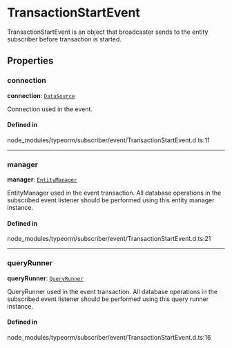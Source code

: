 # TransactionStartEvent

TransactionStartEvent is an object that broadcaster sends to the entity subscriber before transaction is started.

## Properties

### connection

 **connection**: [`DataSource`](../classes/DataSource.md)

Connection used in the event.

#### Defined in

node_modules/typeorm/subscriber/event/TransactionStartEvent.d.ts:11

___

### manager

 **manager**: [`EntityManager`](../classes/EntityManager.md)

EntityManager used in the event transaction.
All database operations in the subscribed event listener should be performed using this entity manager instance.

#### Defined in

node_modules/typeorm/subscriber/event/TransactionStartEvent.d.ts:21

___

### queryRunner

 **queryRunner**: [`QueryRunner`](QueryRunner.md)

QueryRunner used in the event transaction.
All database operations in the subscribed event listener should be performed using this query runner instance.

#### Defined in

node_modules/typeorm/subscriber/event/TransactionStartEvent.d.ts:16
